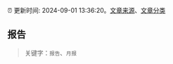 :alarm_clock: 更新时间: 2024-09-01 13:36:20。[文章来源](/README.md)、[文章分类](/TAGS.md)

## 报告


> 关键字：`报告`、`月报`



